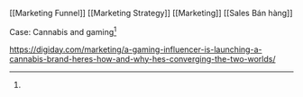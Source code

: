 [[Marketing Funnel]]
[[Marketing Strategy]]
[[Marketing]]
[[Sales Bán hàng]]

Case: Cannabis and gaming[^1]



[^1]: 
https://digiday.com/marketing/a-gaming-influencer-is-launching-a-cannabis-brand-heres-how-and-why-hes-converging-the-two-worlds/
[^2]: https://www.autogrow.co/11-sales-funnel-laws/